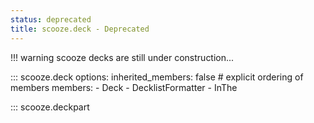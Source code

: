 ```yaml
---
status: deprecated
title: scooze.deck - Deprecated
---
```


<!-- TODO(#254): Update Deck and DeckModel documentation. -->
!!! warning
    scooze decks are still under construction...

::: scooze.deck
    options:
        inherited_members: false
        # explicit ordering of members
        members:
            - Deck
            - DecklistFormatter
            - InThe

::: scooze.deckpart
